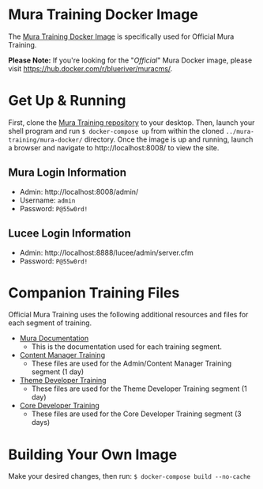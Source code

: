 # Mura Training Docker Image

The [Mura Training Docker Image](https://hub.docker.com/r/stevewithington/mura-training) is specifically used for Official Mura Training.

**Please Note:** If you're looking for the "*Official*" Mura Docker image, please visit https://hub.docker.com/r/blueriver/muracms/.

# Get Up & Running

First, clone the [Mura Training repository](https://github.com/stevewithington/mura-training) to your desktop. Then, launch your shell program and run `$ docker-compose up` from within the cloned `../mura-training/mura-docker/` directory. Once the image is up and running, launch a browser and navigate to http://localhost:8008/ to view the site.

## Mura Login Information

* Admin: http://localhost:8008/admin/
* Username: `admin`
* Password: `P@55w0rd!`

## Lucee Login Information

* Admin: http://localhost:8888/lucee/admin/server.cfm
* Password: `P@55w0rd!`


# Companion Training Files

Official Mura Training uses the following additional resources and files for each segment of training.

* [Mura Documentation](https://docs.getmura.com)
    * This is the documentation used for each training segment.
* [Content Manager Training](https://github.com/stevewithington/mura-training/tree/master/companion-files/1-admin)
    * These files are used for the Admin/Content Manager Training segment (1 day)
* [Theme Developer Training](https://github.com/stevewithington/mura-training/tree/master/companion-files/2-theme)
    * These files are used for the Theme Developer Training segment (1 day)
* [Core Developer Training](https://github.com/stevewithington/mura-training/tree/master/companion-files/3-core)
    * These files are used for the Core Developer Training segment (3 days)

# Building Your Own Image
Make your desired changes, then run:
`$ docker-compose build --no-cache`
